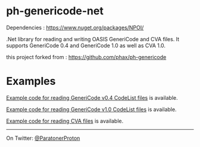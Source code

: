 # ph-genericode-net

Dependencies : 
https://www.nuget.org/packages/NPOI/

.Net library for reading and writing OASIS GeneriCode and CVA files.
It supports GeneriCode 0.4 and GeneriCode 1.0 as well as CVA 1.0.

this project forked from : https://github.com/phax/ph-genericode

# Examples

[Example code for reading GeneriCode v0.4 CodeList files](https://github.com/paratoner/ph-genericode-net/blob/master/GeneriCode.Tests/Genericode/Genericode04CodeListSerializerTest.cs) is available.

[Example code for reading GeneriCode v1.0 CodeList files](https://github.com/paratoner/ph-genericode-net/blob/master/GeneriCode.Tests/Genericode/Genericode10CodeListSerializerTest.cs) is available.

[Example code for reading CVA files](https://github.com/paratoner/ph-genericode-net/blob/master/GeneriCode.Tests/Cva/CVA10SerializerTest.cs) is available.

---

On Twitter: <a href="https://twitter.com/ParatonerProton">@ParatonerProton</a>
